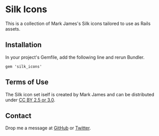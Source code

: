 # Silk Icons

This is a collection of Mark James's Silk icons tailored to use as Rails assets.

## Installation

In your project's Gemfile, add the following line and rerun Bundler.

    gem 'silk_icons'

## Terms of Use

The Silk icon set iself is created by Mark James and can be distributed under [CC BY 2.5 or 3.0][1].

## Contact

Drop me a message at [GitHub][2] or [Twitter][3].

[1]: http://www.famfamfam.com/lab/icons/silk/
[2]: https://github.com/sakuro
[3]: http://twitter.com/sakuro
